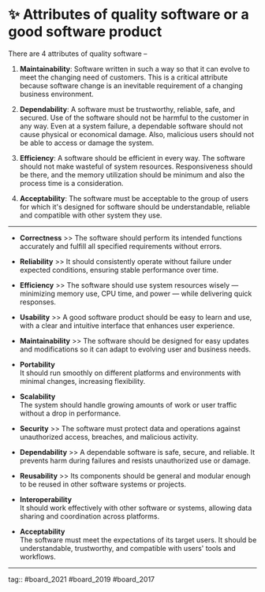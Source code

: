 # ✨ Attributes of quality software or a good software product
There are 4 attributes of quality software –

1.  **Maintainability**: Software written in such a way so that it can evolve to meet the changing need of customers. This is a critical attribute because software change is an inevitable requirement of a changing business environment.
   
2. **Dependability**: A software must be trustworthy, reliable, safe, and secured. Use of the software should not be harmful to the customer in any way. Even at a system failure, a dependable software should not cause physical or economical damage. Also, malicious users should not be able to access or damage the system.
   
3. **Efficiency**: A software should be efficient in every way. The software should not make wasteful of system resources. Responsiveness should be there, and  the memory utilization should be minimum and also the process time is a consideration.
   
4. **Acceptability**: The software must be acceptable to the group of users for which it's designed for software should be understandable, reliable and compatible with other system they use.

---

- **Correctness**  >>
    The software should perform its intended functions accurately and fulfill all specified requirements without errors.
    
- **Reliability**  >>
    It should consistently operate without failure under expected conditions, ensuring stable performance over time.
    
- **Efficiency**  >>
    The software should use system resources wisely — minimizing memory use, CPU time, and power — while delivering quick responses.
    
- **Usability**  >>
    A good software product should be easy to learn and use, with a clear and intuitive interface that enhances user experience.
    
- **Maintainability**  >>
    The software should be designed for easy updates and modifications so it can adapt to evolving user and business needs.
    
- **Portability**  
    It should run smoothly on different platforms and environments with minimal changes, increasing flexibility.
    
- **Scalability**  
    The system should handle growing amounts of work or user traffic without a drop in performance.
    
- **Security**  >>
    The software must protect data and operations against unauthorized access, breaches, and malicious activity.
    
- **Dependability**  >>
    A dependable software is safe, secure, and reliable. It prevents harm during failures and resists unauthorized use or damage.
    
- **Reusability**  >>
    Its components should be general and modular enough to be reused in other software systems or projects.
    
- **Interoperability**  
    It should work effectively with other software or systems, allowing data sharing and coordination across platforms.
    
- **Acceptability**  
    The software must meet the expectations of its target users. It should be understandable, trustworthy, and compatible with users' tools and workflows.

---

tag:: #board_2021 #board_2019  #board_2017 